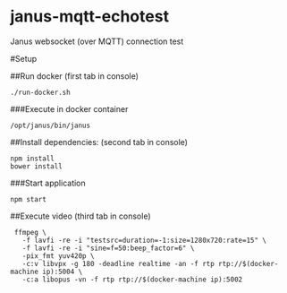 # janus-mqtt-echotest
Janus websocket (over MQTT) connection test

#Setup

##Run docker (first tab in console)
````
./run-docker.sh
````
###Execute in docker container
````
/opt/janus/bin/janus
````
##Install dependencies: (second tab in console)
````
npm install
bower install
````
###Start application
````
npm start
````

##Execute video (third tab in console)
````
 ffmpeg \
   -f lavfi -re -i "testsrc=duration=-1:size=1280x720:rate=15" \
   -f lavfi -re -i "sine=f=50:beep_factor=6" \
   -pix_fmt yuv420p \
   -c:v libvpx -g 180 -deadline realtime -an -f rtp rtp://$(docker-machine ip):5004 \
   -c:a libopus -vn -f rtp rtp://$(docker-machine ip):5002
````